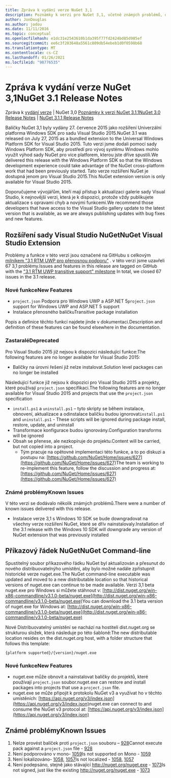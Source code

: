 ```yaml
---
title: Zpráva k vydání verze NuGet 3,1
description: Poznámky k verzi pro NuGet 3,1, včetně známých problémů, oprav chyb, přidaných funkcí a chcete odeslat obecnou.
author: JonDouglas
ms.author: jodou
ms.date: 11/11/2016
ms.topic: conceptual
ms.openlocfilehash: e1dc31e2543610b1da395f77fd2424bd85d985ef
ms.sourcegitcommit: ee6c3f203648a5561c809db54ebeb1d0f0598b68
ms.translationtype: MT
ms.contentlocale: cs-CZ
ms.lasthandoff: 01/26/2021
ms.locfileid: "98776535"
---
```

# <a name="nuget-31-release-notes"></a><span data-ttu-id="93938-103">Zpráva k vydání verze NuGet 3,1</span><span class="sxs-lookup"><span data-stu-id="93938-103">NuGet 3.1 Release Notes</span></span>

<span data-ttu-id="93938-104">Zpráva k [vydání verze](../release-notes/nuget-3.0.0.md)  |  NuGet 3,0 [Poznámky k verzi NuGet 3.1.1](../release-notes/nuget-3.1.1.md)</span><span class="sxs-lookup"><span data-stu-id="93938-104">[NuGet 3.0 Release Notes](../release-notes/nuget-3.0.0.md) | [NuGet 3.1.1 Release Notes](../release-notes/nuget-3.1.1.md)</span></span>

<span data-ttu-id="93938-105">Balíčky NuGet 3,1 byly vydány 27. července 2015 jako rozšíření Univerzální platforma Windows SDK pro sadu Visual Studio 2015.</span><span class="sxs-lookup"><span data-stu-id="93938-105">NuGet 3.1 was released on July 27, 2015 as a bundled extension to the Universal Windows Platform SDK for Visual Studio 2015.</span></span> <span data-ttu-id="93938-106">Tuto verzi jsme dodali pomocí sady Windows Platform SDK, aby prostředí pro vývoj systému Windows mohlo využít výhod sady NuGet pro více platforem, kterou jste dříve spustili.</span><span class="sxs-lookup"><span data-stu-id="93938-106">We delivered this release with the Windows Platform SDK so that the Windows development experience could take advantage of the NuGet cross-platform work that had been previously started.</span></span> <span data-ttu-id="93938-107">Tato verze rozšíření NuGet je dostupná jenom pro Visual Studio 2015.</span><span class="sxs-lookup"><span data-stu-id="93938-107">This NuGet extension version is only available for Visual Studio 2015.</span></span>

<span data-ttu-id="93938-108">Doporučujeme vývojářům, kteří mají přístup k aktualizaci galerie sady Visual Studio, k nejnovější verzi, která je k dispozici, protože vždy publikujete aktualizace s opravami chyb a novými funkcemi.</span><span class="sxs-lookup"><span data-stu-id="93938-108">We recommend those developers that have access to the Visual Studio gallery update to the latest version that is available, as we are always publishing updates with bug fixes and new features.</span></span>

## <a name="nuget-visual-studio-extension"></a><span data-ttu-id="93938-109">Rozšíření sady Visual Studio NuGet</span><span class="sxs-lookup"><span data-stu-id="93938-109">NuGet Visual Studio Extension</span></span>

<span data-ttu-id="93938-110">Problémy a funkce v této verzi jsou označené na GitHubu s celkovým [milníkem "3,1 RTM UWP pro přenosnou podporu"](https://github.com/NuGet/Home/issues?utf8=%E2%9C%93&q=is%3Aclosed+milestone%3A%223.1+RTM+UWP+transitive+support%22+)  . v této verzi jsme uzavřeli 67 3,1 problémy.</span><span class="sxs-lookup"><span data-stu-id="93938-110">Issues and features in this release are tagged on GitHub with the ["3.1 RTM UWP transitive support" milestone](https://github.com/NuGet/Home/issues?utf8=%E2%9C%93&q=is%3Aclosed+milestone%3A%223.1+RTM+UWP+transitive+support%22+)  In total, we closed 67 issues in the 3.1 release.</span></span>

### <a name="new-features"></a><span data-ttu-id="93938-111">Nové funkce</span><span class="sxs-lookup"><span data-stu-id="93938-111">New Features</span></span>

* <span data-ttu-id="93938-112">`project.json` Podpora pro Windows UWP a ASP.NET 5</span><span class="sxs-lookup"><span data-stu-id="93938-112">`project.json` support for Windows UWP and ASP.NET 5 support</span></span>
* <span data-ttu-id="93938-113">Instalace přenosného balíčku</span><span class="sxs-lookup"><span data-stu-id="93938-113">Transitive package installation</span></span>

<span data-ttu-id="93938-114">Popis a definice těchto funkcí najdete jinde v dokumentaci.</span><span class="sxs-lookup"><span data-stu-id="93938-114">Description and definition of these features can be found elsewhere in the documentation.</span></span>

### <a name="deprecated"></a><span data-ttu-id="93938-115">Zastaralé</span><span class="sxs-lookup"><span data-stu-id="93938-115">Deprecated</span></span>

<span data-ttu-id="93938-116">Pro Visual Studio 2015 již nejsou k dispozici následující funkce:</span><span class="sxs-lookup"><span data-stu-id="93938-116">The following features are no longer available for Visual Studio 2015:</span></span>

* <span data-ttu-id="93938-117">Balíčky na úrovni řešení již nelze instalovat.</span><span class="sxs-lookup"><span data-stu-id="93938-117">Solution level packages can no longer be installed</span></span>

<span data-ttu-id="93938-118">Následující funkce již nejsou k dispozici pro Visual Studio 2015 a projekty, které používají `project.json` specifikaci.</span><span class="sxs-lookup"><span data-stu-id="93938-118">The following features are no longer available for Visual Studio 2015 and projects that use the `project.json` specification</span></span>

* <span data-ttu-id="93938-119">`install.ps1` a `uninstall.ps1` – tyto skripty se během instalace, obnovení, aktualizace a odinstalace balíčku budou ignorovat</span><span class="sxs-lookup"><span data-stu-id="93938-119">`install.ps1` and `uninstall.ps1` - These scripts will be ignored during package install, restore, update, and uninstall</span></span>
* <span data-ttu-id="93938-120">Transformace konfigurace budou ignorovány.</span><span class="sxs-lookup"><span data-stu-id="93938-120">Configuration transforms will be ignored</span></span>
* <span data-ttu-id="93938-121">Obsah se přenese, ale nezkopíruje do projektu.</span><span class="sxs-lookup"><span data-stu-id="93938-121">Content will be carried, but not copied into a project.</span></span>
    * <span data-ttu-id="93938-122">Tým pracuje na opětovné implementaci této funkce, a to po diskuzi a postupu na: [https://github.com/NuGet/Home/issues/627](https://github.com/NuGet/Home/issues/627)</span><span class="sxs-lookup"><span data-stu-id="93938-122">The team is working to re-implement this feature, follow the discussion and progress at: [https://github.com/NuGet/Home/issues/627](https://github.com/NuGet/Home/issues/627)</span></span>


### <a name="known-issues"></a><span data-ttu-id="93938-123">Známé problémy</span><span class="sxs-lookup"><span data-stu-id="93938-123">Known Issues</span></span>

<span data-ttu-id="93938-124">V této verzi se dodávalo několik známých problémů.</span><span class="sxs-lookup"><span data-stu-id="93938-124">There were a number of known issues delivered with this release.</span></span>

* <span data-ttu-id="93938-125">Instalace verze 3,1 s Windows 10 SDK se bude downgradovat na všechny verze rozšíření NuGet, které se dřív nainstalovaly.</span><span class="sxs-lookup"><span data-stu-id="93938-125">Installation of the 3.1 release with the Windows 10 SDK will downgrade any version of NuGet extension that was previously installed</span></span>

## <a name="nuget-command-line"></a><span data-ttu-id="93938-126">Příkazový řádek NuGet</span><span class="sxs-lookup"><span data-stu-id="93938-126">NuGet Command-line</span></span>

<span data-ttu-id="93938-127">Spustitelný soubor příkazového řádku NuGet byl aktualizován a přesunut do nového distribuovatelnýho umístění, aby bylo možné nadále zpřístupnit historické verze nuget.exe.</span><span class="sxs-lookup"><span data-stu-id="93938-127">The NuGet command-line executable was updated and moved to a new distributable location so that historical versions of nuget.exe can continue to be made available.</span></span>  <span data-ttu-id="93938-128">Verzi 3,1 beta nuget.exe pro Windows si můžete stáhnout v: [http://dist.nuget.org/win-x86-commandline/v3.1.0-beta/nuget.exe](http://dist.nuget.org/win-x86-commandline/v3.1.0-beta/nuget.exe)</span><span class="sxs-lookup"><span data-stu-id="93938-128">You can download the 3.1 beta version of nuget.exe for Windows at: [http://dist.nuget.org/win-x86-commandline/v3.1.0-beta/nuget.exe](http://dist.nuget.org/win-x86-commandline/v3.1.0-beta/nuget.exe)</span></span>

<span data-ttu-id="93938-129">Nové Distribuovatelný umístění se nachází na hostiteli dist.nuget.org se strukturou složek, která následuje po této šabloně:</span><span class="sxs-lookup"><span data-stu-id="93938-129">The new distributable location resides on the dist.nuget.org host, with a folder structure that follows this template:</span></span>

```
{platform supported}/{version}/nuget.exe
```

### <a name="new-features"></a><span data-ttu-id="93938-130">Nové funkce</span><span class="sxs-lookup"><span data-stu-id="93938-130">New Features</span></span>

* <span data-ttu-id="93938-131">nuget.exe může obnovit a nainstalovat balíčky do projektů, které používají `project.json` soubor.</span><span class="sxs-lookup"><span data-stu-id="93938-131">nuget.exe can restore and install packages into projects that use a `project.json` file.</span></span>
* <span data-ttu-id="93938-132">nuget.exe se může připojit k protokolu NuGet v3 a využívat ho v těchto umístěních: [https://api.nuget.org/v3/index.json](https://api.nuget.org/v3/index.json)</span><span class="sxs-lookup"><span data-stu-id="93938-132">nuget.exe can connect to and consume the NuGet v3 protocol at: [https://api.nuget.org/v3/index.json](https://api.nuget.org/v3/index.json)</span></span>

## <a name="known-issues"></a><span data-ttu-id="93938-133">Známé problémy</span><span class="sxs-lookup"><span data-stu-id="93938-133">Known Issues</span></span> ##

1.    <span data-ttu-id="93938-134">Nelze provést balíček proti `project.json` souboru – [928](https://github.com/NuGet/Home/issues/928)</span><span class="sxs-lookup"><span data-stu-id="93938-134">Cannot execute pack against a `project.json` file - [928](https://github.com/NuGet/Home/issues/928)</span></span>
2.    <span data-ttu-id="93938-135">Není podporováno v mono- [1059](https://github.com/NuGet/Home/issues/1059)</span><span class="sxs-lookup"><span data-stu-id="93938-135">Is not supported on Mono - [1059](https://github.com/NuGet/Home/issues/1059)</span></span>
3.    <span data-ttu-id="93938-136">Není lokalizováno- [1058](https://github.com/NuGet/Home/issues/1058),   [1057](https://github.com/NuGet/Home/issues/1057)</span><span class="sxs-lookup"><span data-stu-id="93938-136">Is not localized - [1058](https://github.com/NuGet/Home/issues/1058),   [1057](https://github.com/NuGet/Home/issues/1057)</span></span>
4.    <span data-ttu-id="93938-137">Není podepsáno, stejně jako stávající http://nuget.org/nuget.exe  -  [1073](https://github.com/NuGet/Home/issues/1073)</span><span class="sxs-lookup"><span data-stu-id="93938-137">Is not signed, just like the existing http://nuget.org/nuget.exe - [1073](https://github.com/NuGet/Home/issues/1073)</span></span>
